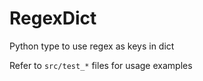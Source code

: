 # RegexDict
Python type to use regex as keys in dict

Refer to `src/test_*` files for usage examples
